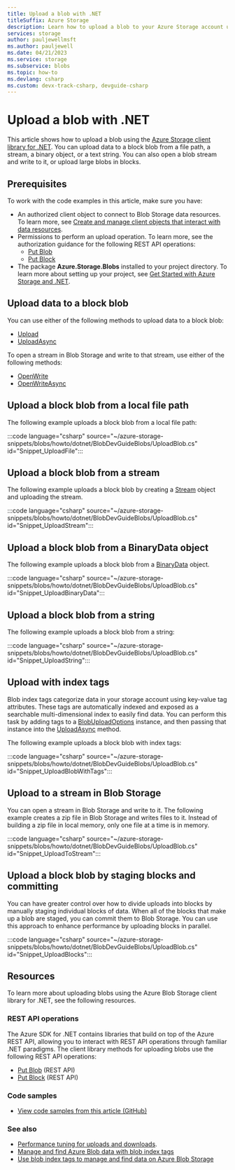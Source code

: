 ```yaml
---
title: Upload a blob with .NET
titleSuffix: Azure Storage
description: Learn how to upload a blob to your Azure Storage account using the .NET client library.
services: storage
author: pauljewellmsft
ms.author: pauljewell
ms.date: 04/21/2023
ms.service: storage
ms.subservice: blobs
ms.topic: how-to
ms.devlang: csharp
ms.custom: devx-track-csharp, devguide-csharp
---
```


# Upload a blob with .NET

This article shows how to upload a blob using the [Azure Storage client library for .NET](/dotnet/api/overview/azure/storage). You can upload data to a block blob from a file path, a stream, a binary object, or a text string. You can also open a blob stream and write to it, or upload large blobs in blocks.

## Prerequisites

To work with the code examples in this article, make sure you have:

- An authorized client object to connect to Blob Storage data resources. To learn more, see [Create and manage client objects that interact with data resources](storage-blob-client-management.md).
- Permissions to perform an upload operation. To learn more, see the authorization guidance for the following REST API operations:
    - [Put Blob](/rest/api/storageservices/put-blob#authorization)
    - [Put Block](/rest/api/storageservices/put-block#authorization)
- The package **Azure.Storage.Blobs** installed to your project directory. To learn more about setting up your project, see [Get Started with Azure Storage and .NET](storage-blob-dotnet-get-started.md#set-up-your-project).

## Upload data to a block blob

You can use either of the following methods to upload data to a block blob:

- [Upload](/dotnet/api/azure.storage.blobs.blobclient.upload)
- [UploadAsync](/dotnet/api/azure.storage.blobs.blobclient.uploadasync)

To open a stream in Blob Storage and write to that stream, use either of the following methods:

- [OpenWrite](/dotnet/api/azure.storage.blobs.specialized.blockblobclient.openwrite)
- [OpenWriteAsync](/dotnet/api/azure.storage.blobs.specialized.blockblobclient.openwriteasync)

## Upload a block blob from a local file path

The following example uploads a block blob from a local file path:

:::code language="csharp" source="~/azure-storage-snippets/blobs/howto/dotnet/BlobDevGuideBlobs/UploadBlob.cs" id="Snippet_UploadFile":::

## Upload a block blob from a stream

The following example uploads a block blob by creating a [Stream](/dotnet/api/system.io.stream) object and uploading the stream.

:::code language="csharp" source="~/azure-storage-snippets/blobs/howto/dotnet/BlobDevGuideBlobs/UploadBlob.cs" id="Snippet_UploadStream":::

## Upload a block blob from a BinaryData object

The following example uploads a block blob from a [BinaryData](/dotnet/api/system.binarydata) object.

:::code language="csharp" source="~/azure-storage-snippets/blobs/howto/dotnet/BlobDevGuideBlobs/UploadBlob.cs" id="Snippet_UploadBinaryData":::

## Upload a block blob from a string

The following example uploads a block blob from a string:

:::code language="csharp" source="~/azure-storage-snippets/blobs/howto/dotnet/BlobDevGuideBlobs/UploadBlob.cs" id="Snippet_UploadString":::

## Upload with index tags

Blob index tags categorize data in your storage account using key-value tag attributes. These tags are automatically indexed and exposed as a searchable multi-dimensional index to easily find data. You can perform this task by adding tags to a [BlobUploadOptions](/dotnet/api/azure.storage.blobs.models.blobuploadoptions) instance, and then passing that instance into the [UploadAsync](/dotnet/api/azure.storage.blobs.blobclient.uploadasync) method.

The following example uploads a block blob with index tags:

:::code language="csharp" source="~/azure-storage-snippets/blobs/howto/dotnet/BlobDevGuideBlobs/UploadBlob.cs" id="Snippet_UploadBlobWithTags":::

## Upload to a stream in Blob Storage

You can open a stream in Blob Storage and write to it. The following example creates a zip file in Blob Storage and writes files to it. Instead of building a zip file in local memory, only one file at a time is in memory. 

:::code language="csharp" source="~/azure-storage-snippets/blobs/howto/dotnet/BlobDevGuideBlobs/UploadBlob.cs" id="Snippet_UploadToStream":::

## Upload a block blob by staging blocks and committing

You can have greater control over how to divide uploads into blocks by manually staging individual blocks of data. When all of the blocks that make up a blob are staged, you can commit them to Blob Storage. You can use this approach to enhance performance by uploading blocks in parallel. 

:::code language="csharp" source="~/azure-storage-snippets/blobs/howto/dotnet/BlobDevGuideBlobs/UploadBlob.cs" id="Snippet_UploadBlocks":::

## Resources

To learn more about uploading blobs using the Azure Blob Storage client library for .NET, see the following resources.

### REST API operations

The Azure SDK for .NET contains libraries that build on top of the Azure REST API, allowing you to interact with REST API operations through familiar .NET paradigms. The client library methods for uploading blobs use the following REST API operations:

- [Put Blob](/rest/api/storageservices/put-blob) (REST API)
- [Put Block](/rest/api/storageservices/put-block) (REST API)

### Code samples

- [View code samples from this article (GitHub)](https://github.com/Azure-Samples/AzureStorageSnippets/blob/master/blobs/howto/dotnet/BlobDevGuideBlobs/UploadBlob.cs)

### See also

- [Performance tuning for uploads and downloads](storage-blobs-tune-upload-download.md).
- [Manage and find Azure Blob data with blob index tags](storage-manage-find-blobs.md)
- [Use blob index tags to manage and find data on Azure Blob Storage](storage-blob-index-how-to.md)